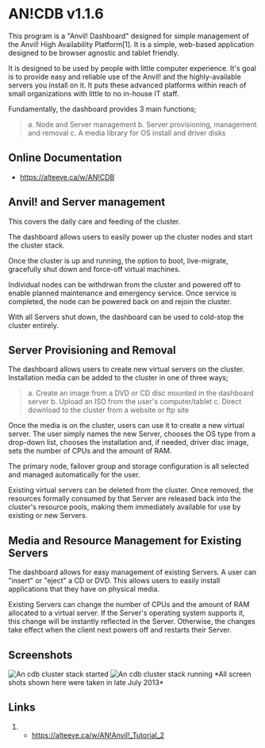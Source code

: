 AN!CDB v1.1.6
=============

  This program is a "Anvil! Dashboard" designed for simple management of the
Anvil! High Availability Platform[1]. It is a simple, web-based application 
designed to be browser agnostic and tablet friendly.

  It is designed to be used by people with little computer experience. It's
goal is to provide easy and reliable use of the Anvil! and the 
highly-available servers you install on it. It puts these advanced platforms
within reach of small organizations with little to no in-house IT staff.

  Fundamentally, the dashboard provides 3 main functions;

 > a. Node and Server management
 > b. Server provisioning, management and removal
 > c. A media library for OS install and driver disks


Online Documentation
--------------------
- https://alteeve.ca/w/AN!CDB

 
Anvil! and Server management
----------------------------

  This covers the daily care and feeding of the cluster.

  The dashboard allows users to easily power up the cluster nodes and start the
cluster stack.

  Once the cluster is up and running, the option to boot,
live-migrate, gracefully shut down and force-off virtual machines.

  Individual nodes can be withdrwan from the cluster and powered off to enable
planned maintenance and emergency service. Once service is completed, the node
can be powered back on and rejoin the cluster.

  With all Servers shut down, the dashboard can be used to cold-stop the cluster
entirely.


Server Provisioning and Removal
-------------------------------

  The dashboard allows users to create new virtual servers on the cluster.
Installation media can be added to the cluster in one of three ways;

 > a. Create an image from a DVD or CD disc mounted in the dashboard server
 > b. Upload an ISO from the user's computer/tablet
 > c. Direct download to the cluster from a website or ftp site

  Once the media is on the cluster, users can use it to create a new virtual
server. The user simply names the new Server, chooses the OS type from a drop-down
list, chooses the installation and, if needed, driver disc image, sets the
number of CPUs and the amount of RAM.

  The primary node, failover group and storage configuration is all selected
and managed automatically for the user.


  Existing virtual servers can be deleted from the cluster. Once removed, the
resources formally consumed by that Server are released back into the cluster's
resource pools, making them immediately available for use by existing or new
Servers.


Media and Resource Management for Existing Servers
--------------------------------------------------

  The dashboard allows for easy management of existing Servers. A user can "insert"
or "eject" a CD or DVD. This allows users to easily install applications that
they have on physical media.

  Existing Servers can change the number of CPUs and the amount of RAM allocated to
a virtual server. If the Server's operating system supports it, this change will be
instantly reflected in the Server. Otherwise, the changes take effect when the
client next powers off and restarts their Server.


Screenshots
-----------

![An cdb cluster stack started](https://alteeve.ca/images/0/09/An-cdb-splash.png)
![An cdb cluster stack running](https://alteeve.ca/images/d/d7/An-cdb-cluster-stack-running.png)
\*All screen shots shown here were taken in late July 2013\*

Links
-----

1. - https://alteeve.ca/w/AN!Anvil!_Tutorial_2
